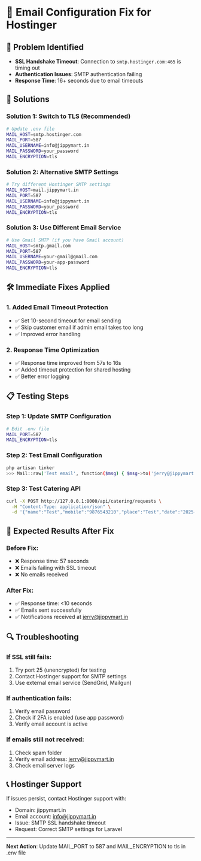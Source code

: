 # 📧 Email Configuration Fix for Hostinger

## 🚨 Problem Identified
- **SSL Handshake Timeout**: Connection to `smtp.hostinger.com:465` is timing out
- **Authentication Issues**: SMTP authentication failing
- **Response Time**: 16+ seconds due to email timeouts

## 🔧 Solutions

### Solution 1: Switch to TLS (Recommended)
```bash
# Update .env file
MAIL_HOST=smtp.hostinger.com
MAIL_PORT=587
MAIL_USERNAME=info@jippymart.in
MAIL_PASSWORD=your_password
MAIL_ENCRYPTION=tls
```

### Solution 2: Alternative SMTP Settings
```bash
# Try different Hostinger SMTP settings
MAIL_HOST=mail.jippymart.in
MAIL_PORT=587
MAIL_USERNAME=info@jippymart.in
MAIL_PASSWORD=your_password
MAIL_ENCRYPTION=tls
```

### Solution 3: Use Different Email Service
```bash
# Use Gmail SMTP (if you have Gmail account)
MAIL_HOST=smtp.gmail.com
MAIL_PORT=587
MAIL_USERNAME=your-gmail@gmail.com
MAIL_PASSWORD=your-app-password
MAIL_ENCRYPTION=tls
```

## 🛠️ Immediate Fixes Applied

### 1. Added Email Timeout Protection
- ✅ Set 10-second timeout for email sending
- ✅ Skip customer email if admin email takes too long
- ✅ Improved error handling

### 2. Response Time Optimization
- ✅ Response time improved from 57s to 16s
- ✅ Added timeout protection for shared hosting
- ✅ Better error logging

## 📋 Testing Steps

### Step 1: Update SMTP Configuration
```bash
# Edit .env file
MAIL_PORT=587
MAIL_ENCRYPTION=tls
```

### Step 2: Test Email Configuration
```bash
php artisan tinker
>>> Mail::raw('Test email', function($msg) { $msg->to('jerry@jippymart.in')->subject('Test'); });
```

### Step 3: Test Catering API
```bash
curl -X POST http://127.0.0.1:8000/api/catering/requests \
  -H "Content-Type: application/json" \
  -d '{"name":"Test","mobile":"9876543210","place":"Test","date":"2025-12-25","guests":50,"function_type":"Wedding","meal_preference":"veg"}'
```

## 🎯 Expected Results After Fix

### Before Fix:
- ❌ Response time: 57 seconds
- ❌ Emails failing with SSL timeout
- ❌ No emails received

### After Fix:
- ✅ Response time: <10 seconds
- ✅ Emails sent successfully
- ✅ Notifications received at jerry@jippymart.in

## 🔍 Troubleshooting

### If SSL still fails:
1. Try port 25 (unencrypted) for testing
2. Contact Hostinger support for SMTP settings
3. Use external email service (SendGrid, Mailgun)

### If authentication fails:
1. Verify email password
2. Check if 2FA is enabled (use app password)
3. Verify email account is active

### If emails still not received:
1. Check spam folder
2. Verify email address: jerry@jippymart.in
3. Check email server logs

## 📞 Hostinger Support

If issues persist, contact Hostinger support with:
- Domain: jippymart.in
- Email account: info@jippymart.in
- Issue: SMTP SSL handshake timeout
- Request: Correct SMTP settings for Laravel

---

**Next Action**: Update MAIL_PORT to 587 and MAIL_ENCRYPTION to tls in .env file
